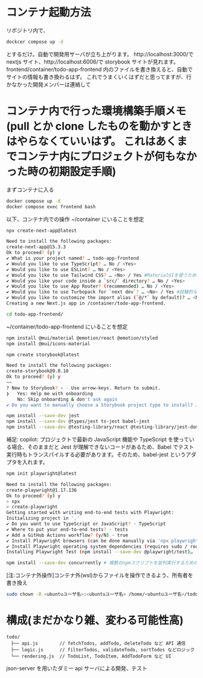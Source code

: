 # コンテナ起動方法

リポジトリ内で、

```bash
dockcer compose up -d
```

とするだけ。自動で開発用サーバが立ち上がります。
http://localhost:3000/で nextjs サイト、http://localhost:6006/で storybook サイトが見れます。
frontend/container/todo-app-frontend 内のファイルを書き換えると、自動でサイトの情報も書き換わるはず。
これでうまくいくはずだと思ってますが、行かなかった開発メンバーは連絡して

# コンテナ内で行った環境構築手順メモ(pull とか clone したものを動かすときはやらなくていいはず。 これはあくまでコンテナ内にプロジェクトが何もなかった時の初期設定手順)

まずコンテナに入る

```bash
docker compose up -d
docker compose exec frontend bash
```

以下、コンテナ内での操作
~/container にいることを想定

```bash
npx create-next-app@latest
```

```bash
Need to install the following packages:
create-next-app@15.3.3
Ok to proceed? (y) y
✔ What is your project named? … todo-app-frontend
✔ Would you like to use TypeScript? … No / <Yes>
✔ Would you like to use ESLint? … No / <Yes>
✔ Would you like to use Tailwind CSS? … <No> / Yes #MaterialUIを使うため
✔ Would you like your code inside a `src/` directory? … No / <Yes>
✔ Would you like to use App Router? (recommended) … No / <Yes>
✔ Would you like to use Turbopack for `next dev`? … <No> / Yes #試験的な機能っぽい？
✔ Would you like to customize the import alias (`@/*` by default)? … <No> / Yes
Creating a new Next.js app in /container/todo-app-frontend.
```

```bash
cd todo-app-frontend/
```

~/container/todo-app-frontend にいることを想定

```bash
npm install @mui/material @emotion/react @emotion/styled
npm install @mui/icons-material
```

```bash
npm create storybook@latest
```

```bash
Need to install the following packages:
create-storybook@9.0.10
Ok to proceed? (y) y
~~
? New to Storybook? › - Use arrow-keys. Return to submit.
❯   Yes: Help me with onboarding
    No: Skip onboarding & don't ask again
✔ Do you want to manually choose a Storybook project type to install? … no
```

```bash
npm install --save-dev jest
npm install --save-dev @types/jest ts-jest babel-jest
npm install --save-dev @testing-library/react @testing-library/jest-dom @testing-library/user-event
```

補足: copilot: プロジェクトで最新の JavaScript 機能や TypeScript を使っている場合、そのままだと Jest が理解できないコードがあるため、Babel でテスト実行時もトランスパイルする必要があります。そのため、babel-jest というアダプタを入れます。

```bash
npm init playwright@latest
```

```bash
Need to install the following packages:
create-playwright@1.17.136
Ok to proceed? (y) y
> npx
> create-playwright
Getting started with writing end-to-end tests with Playwright:
Initializing project in '.'
✔ Do you want to use TypeScript or JavaScript? · TypeScript
✔ Where to put your end-to-end tests? · tests
✔ Add a GitHub Actions workflow? (y/N) · true
✔ Install Playwright browsers (can be done manually via 'npx playwright install')? (Y/n) · true
✔ Install Playwright operating system dependencies (requires sudo / root - can be done manually via 'sudo npx playwright install-deps')? (y/N) · true
Installing Playwright Test (npm install --save-dev @playwright/test)…
```

```bash
npm install --save-dev concurrently # 複数のnpmスクリプトを並列実行するためのツール
```

[注:コンテナ外操作]コンテナ外(wsl)からファイルを操作できるよう、所有者を書き換え

```bash
sudo chown -R <ubuntuユーザ名>:<ubuntuユーザ名> /home/<ubuntuユーザ名>/todo-app/frontend/container
```

# 構成(まだかなり雑、変わる可能性高)

```
todo/
　├── api.js        // fetchTodos, addTodo, deleteTodo など API 通信
　├── logic.js      // filterTodos, validateTodo, sortTodos などロジック
　└── rendering.js  // TodoList, TodoItem, AddTodoForm など UI
```

json-server を用いたダミー api サーバによる開発、テスト
